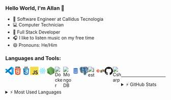 ### Hello World, I'm Allan 👋

- 💼 Software Engineer at Callidus Tecnologia
- 💻 Computer Technician
- 🌱 Full Stack Developer
- 🎧 I like to listen music on my free time
- 😄 Pronouns: He/Him


### Languages and Tools:
<img align="left" alt="Visual Studio Code" width="26px" margin-left="5px" src="https://raw.githubusercontent.com/github/explore/80688e429a7d4ef2fca1e82350fe8e3517d3494d/topics/visual-studio-code/visual-studio-code.png" />
<img align="left" alt="HTML5" width="26px" margin-left="5px" src="https://raw.githubusercontent.com/github/explore/80688e429a7d4ef2fca1e82350fe8e3517d3494d/topics/html/html.png" />
<img align="left" alt="CSS3" width="26px" left="5px" src="https://raw.githubusercontent.com/github/explore/80688e429a7d4ef2fca1e82350fe8e3517d3494d/topics/css/css.png" />
<img align="left" alt="JavaScript" width="26px" left="5px" src="https://raw.githubusercontent.com/github/explore/80688e429a7d4ef2fca1e82350fe8e3517d3494d/topics/javascript/javascript.png" />
<img align="left" alt="React" width="26px" left="5px" src="https://raw.githubusercontent.com/github/explore/80688e429a7d4ef2fca1e82350fe8e3517d3494d/topics/react/react.png" />
<img align="left" alt="Node.js" width="26px" left="5px" src="https://raw.githubusercontent.com/github/explore/80688e429a7d4ef2fca1e82350fe8e3517d3494d/topics/nodejs/nodejs.png" />
<img align="left" alt="Docker" width="26px" left="5px" src="https://cdn.jsdelivr.net/gh/devicons/devicon/icons/docker/docker-original-wordmark.svg" />          
<img align="left" alt="MongoDB" width="26px" left="5px" src="https://cdn.jsdelivr.net/gh/devicons/devicon/icons/mongodb/mongodb-original.svg" />       
<img align="left" alt="SQL" width="26px" left="5px" src="https://raw.githubusercontent.com/github/explore/80688e429a7d4ef2fca1e82350fe8e3517d3494d/topics/sql/sql.png" />
<img align="left" alt="postgreSQL" width="26px" left="5px" src="https://raw.githubusercontent.com/github/explore/80688e429a7d4ef2fca1e82350fe8e3517d3494d/topics/postgresql/postgresql.png" />
<img align="left" alt="jest" width="26px" left="5px" src="https://cdn.jsdelivr.net/gh/devicons/devicon/icons/jest/jest-plain.svg" />          
<img align="left" alt="Git" left="5px" width="26px" left="5px" src="https://raw.githubusercontent.com/github/explore/80688e429a7d4ef2fca1e82350fe8e3517d3494d/topics/git/git.png" /> 
<img align="left" alt="GitHub" left="5px" width="26px" left="5px" src="https://raw.githubusercontent.com/github/explore/78df643247d429f6cc873026c0622819ad797942/topics/github/github.png" />
<img align="left" alt="Csharp" width="26px" left="5px" src="https://cdn.jsdelivr.net/gh/devicons/devicon/icons/csharp/csharp-original.svg" />

<br />

----
<details>
  <summary> ⚡  GitHub Stats</summary>
<a  href="https://github.com/allanornel">
  <img  height="180em"  src="https://github-readme-stats.vercel.app/api?username=allanornel&theme=buefy&show_icons=true">
</a>
</details>
<details>
  <summary> ⚡  Most Used Languages</summary>

<a  href="https://github.com/allanornel">
  <img  height="180em"  src="https://github-readme-stats.vercel.app/api/top-langs/?username=allanornel&theme=buefy&layout=compact">
</a>
</details>
